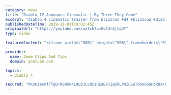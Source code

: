 ```yaml
---
category: news
title: "Diablo IV Announce Cinematic | By Three They Come"
excerpt: "diablo 4 cinematic trailer from blizzcon #d4 #blizzcon #diablo."
publishedDateTime: 2019-11-01T19:01:45Z
originalUrl: "https://youtube.com/watch?v=0vE3rAjtqUY"
type: video

featuredContent: "<iframe width=\"800\" height=\"500\" frameborder=\"0\" src=\"https://www.youtube.com/embed/0vE3rAjtqUY\" allow=\"accelerometer; autoplay; encrypted-media; gyroscope; picture-in-picture\" allowfullscreen></iframe>"

provider:
  name: Game Clips And Tips
  domain: youtube.com

topics:
  - Diablo 4

secured: "hKsUse6mfFlqD+bB9Kk4L9LBJLvQ51REaEk7ZqGkLrHZULeTdoHG6uHbxBX+LncLeImIQEjeGdJ+hGH9Vk8K2vvFAyROd/wpxHBjbrqtUVUswxeItl50i9tBo2+OpKj1iK2UwXPLbFCMt33YUk4cyyKGP2qe+DAJ7y0Z/AJZ2kWL6ga4Q66VzIOKVzguLdluDIN6MlUealJ9S5RRZ1B9lJu3k8SAKk6CMY/3RcS3GKoW5ukKiy68zoqeK3ozBMXfrdg7gpxKUIZCuHQKj+fXBLkK80PEDRHVLXzmhUcJzCCiJmv7Rzsqy1ERKZMbAhXS3Xmk4XTcDwMUYR/M4Gqu67WZHq0tHSX9wfPgS2O3i5Aw2lRwmtLsIza6d9Sb1j9vm9qzcg56lC/NJCiUaCH5JQ==;zAdSd0lpwyahfsAxqorx6g=="
---
```


